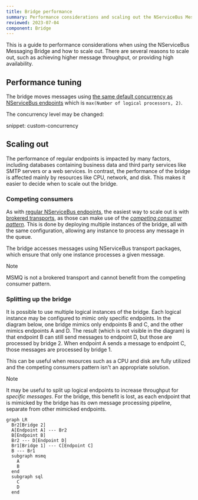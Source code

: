 ```yaml
---
title: Bridge performance
summary: Performance considerations and scaling out the NServiceBus Messaging Bridge
reviewed: 2023-07-04
component: Bridge
---
```


This is a guide to performance considerations when using the NServiceBus Messaging Bridge and how to scale out. There are several reasons to scale out, such as achieving higher message throughput, or providing high availability.

## Performance tuning

The bridge moves messages using [the same default concurrency as NServiceBus endpoints](/nservicebus/operations/tuning.md#configuring-concurrency-limit) which is `max(Number of logical processors, 2)`.

The concurrency level may be changed:

snippet: custom-concurrency

## Scaling out

The performance of regular endpoints is impacted by many factors, including databases containing business data and third party services like SMTP servers or a web services. In contrast, the performance of the bridge is affected mainly by resources like CPU, network, and disk. This makes it easier to decide when to scale out the bridge.

### Competing consumers

As with [regular NServiceBus endpoints](/nservicebus/scaling.md#scaling-out-to-multiple-nodes-competing-consumers), the easiest way to scale out is with [brokered transports](/transports/types.md#broker-transports), as those can make use of the *[competing consumer pattern](https://www.enterpriseintegrationpatterns.com/patterns/messaging/CompetingConsumers.html)*. This is done by deploying multiple instances of the bridge, all with the same configuration, allowing any instance to process any message in the queue.

The bridge accesses messages using NServiceBus transport packages, which ensure that only one instance processes a given message.

> [!NOTE]
> MSMQ is not a brokered transport and cannot benefit from the competing consumer pattern.

### Splitting up the bridge

It is possible to use multiple logical instances of the bridge. Each logical instance may be configured to mimic only specific endpoints. In the diagram below, one bridge mimics only endpoints B and C, and the other mimics endpoints A and D. The result (which is not visible in the diagram) is that endpoint B can still send messages to endpoint D, but those are processed by bridge 2. When endpoint A sends a message to endpoint C, those messages are processed by bridge 1.

This can be useful when resources such as a CPU and disk are fully utilized and the competing consumers pattern isn't an appropriate solution.

> [!NOTE]
> It may be useful to split up logical endpoints to increase throughput for *specific messages*. For the bridge, this benefit is lost, as each endpoint that is mimicked by the bridge has its own message processing pipeline, separate from other mimicked endpoints.

```mermaid
graph LR
  Br2[Bridge 2]
  A[Endpoint A] --- Br2
  B[Endpoint B]
  Br2 --- D[Endpoint D]
  Br1[Bridge 1] --- C[Endpoint C]
  B --- Br1
  subgraph msmq
    A
    B
  end
  subgraph sql
    C
    D
  end
```
